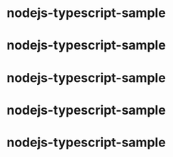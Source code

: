 # nodejs-typescript-sample
# nodejs-typescript-sample
# nodejs-typescript-sample
# nodejs-typescript-sample
# nodejs-typescript-sample
